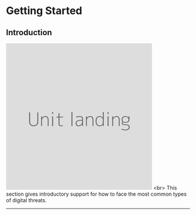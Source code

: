 # Getting Started

## Introduction

![](unit.png)
&lt;br&gt;
This section gives introductory support for how to face the most common types of digital threats.

***